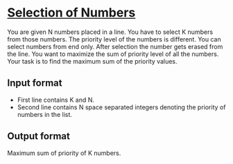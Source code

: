 # [Selection of Numbers][link]

You are given N numbers placed in a line. You have to select K numbers from those numbers. The priority level of the numbers is different. You can select numbers from end only. After selection the number gets erased from the line. You want to maximize the sum of priority level of all the numbers. Your task is to find the maximum sum of the priority values.

## Input format

- First line contains K and N.
- Second line contains N space separated integers denoting the priority of numbers in the list.

## Output format

Maximum sum of priority of K numbers.

[link]: https://www.hackerearth.com/practice/algorithms/dynamic-programming/introduction-to-dynamic-programming-1/practice-problems/algorithm/k-chocolates-selection-d659d36e/
